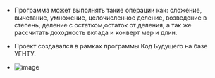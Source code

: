 - Программа может выполнять такие операции как: сложение, вычетание, умножение, целочисленное деление, возведение в степень, деление с остатком,остаток от деления, а так же рассчитать доходность вклада и конверт мер и длин.

- Проект создавался в рамках программы Код Будущего на базе УГНТУ.
- ![image](https://github.com/sainttivory/calculator/assets/154067081/81edfbae-c8f8-4d43-8e56-85768cc49776)
